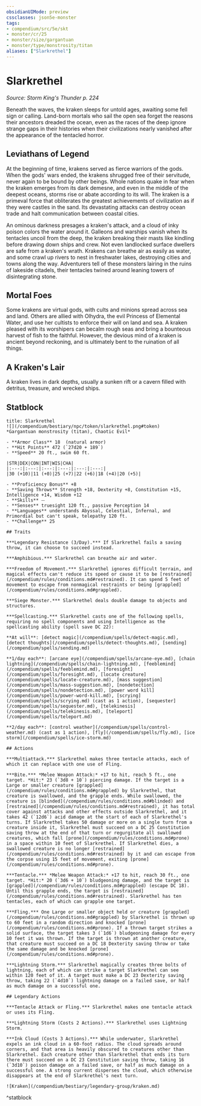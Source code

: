 ```yaml
---
obsidianUIMode: preview
cssclasses: json5e-monster
tags:
- compendium/src/5e/skt
- monster/cr/25
- monster/size/gargantuan
- monster/type/monstrosity/titan
aliases: ["Slarkrethel"]
---
```

# Slarkrethel
*Source: Storm King's Thunder p. 224*  

Beneath the waves, the kraken sleeps for untold ages, awaiting some fell sign or calling. Land-born mortals who sail the open sea forget the reasons their ancestors dreaded the ocean, even as the races of the deep ignore strange gaps in their histories when their civilizations nearly vanished after the appearance of the tentacled horror.

## Leviathans of Legend

At the beginning of time, krakens served as fierce warriors of the gods. When the gods' wars ended, the krakens shrugged free of their servitude, never again to be bound by other beings. Whole nations quake in fear when the kraken emerges from its dark demesne, and even in the middle of the deepest oceans, storms rise or abate according to its will. The kraken is a primeval force that obliterates the greatest achievements of civilization as if they were castles in the sand. Its devastating attacks can destroy ocean trade and halt communication between coastal cities.

An ominous darkness presages a kraken's attack, and a cloud of inky poison colors the water around it. Galleons and warships vanish when its tentacles uncoil from the deep, the kraken breaking their masts like kindling before drawing down ships and crew. Not even landlocked surface dwellers are safe from a kraken's wrath. Krakens can breathe air as easily as water, and some crawl up rivers to nest in freshwater lakes, destroying cities and towns along the way. Adventurers tell of these monsters lairing in the ruins of lakeside citadels, their tentacles twined around leaning towers of disintegrating stone.

## Mortal Foes

Some krakens are virtual gods, with cults and minions spread across sea and land. Others are allied with Olhydra, the evil Princess of Elemental Water, and use her cultists to enforce their will on land and sea. A kraken pleased with its worshipers can becalm rough seas and bring a bounteous harvest of fish to the faithful. However, the devious mind of a kraken is ancient beyond reckoning, and is ultimately bent to the ruination of all things.

## A Kraken's Lair

A kraken lives in dark depths, usually a sunken rift or a cavern filled with detritus, treasure, and wrecked ships.

## Statblock

```ad-statblock
title: Slarkrethel
![](/compendium/bestiary/npc/token/slarkrethel.png#token)
*Gargantuan monstrosity (titan), Chaotic Evil*

- **Armor Class** 18  (natural armor)
- **Hit Points** 472 (`27d20 + 189`)
- **Speed** 20 ft., swim 60 ft.

|STR|DEX|CON|INT|WIS|CHA|
|:---:|:---:|:---:|:---:|:---:|:---:|
|30 (+10)|11 (+0)|25 (+7)|22 (+6)|18 (+4)|20 (+5)|

- **Proficiency Bonus** +8
- **Saving Throws** Strength +18, Dexterity +8, Constitution +15, Intelligence +14, Wisdom +12
- **Skills** ⏤
- **Senses** truesight 120 ft., passive Perception 14
- **Languages** understands Abyssal, Celestial, Infernal, and Primordial but can't speak, telepathy 120 ft.
- **Challenge** 25

## Traits

***Legendary Resistance (3/Day).*** If Slarkrethel fails a saving throw, it can choose to succeed instead.

***Amphibious.*** Slarkrethel can breathe air and water.

***Freedom of Movement.*** Slarkrethel ignores difficult terrain, and magical effects can't reduce its speed or cause it to be [restrained](/compendium/rules/conditions.md#restrained). It can spend 5 feet of movement to escape from nonmagical restraints or being [grappled](/compendium/rules/conditions.md#grappled).

***Siege Monster.*** Slarkrethel deals double damage to objects and structures.

***Spellcasting.*** Slarkrethel casts one of the following spells, requiring no spell components and using Intelligence as the spellcasting ability (spell save DC 22):

**At will**: [detect magic](/compendium/spells/detect-magic.md), [detect thoughts](/compendium/spells/detect-thoughts.md), [sending](/compendium/spells/sending.md)

**1/day each**: [arcane eye](/compendium/spells/arcane-eye.md), [chain lightning](/compendium/spells/chain-lightning.md), [feeblemind](/compendium/spells/feeblemind.md), [foresight](/compendium/spells/foresight.md), [locate creature](/compendium/spells/locate-creature.md), [mass suggestion](/compendium/spells/mass-suggestion.md), [nondetection](/compendium/spells/nondetection.md), [power word kill](/compendium/spells/power-word-kill.md), [scrying](/compendium/spells/scrying.md) (cast as 1 action), [sequester](/compendium/spells/sequester.md), [telekinesis](/compendium/spells/telekinesis.md), [teleport](/compendium/spells/teleport.md)

**2/day each**: [control weather](/compendium/spells/control-weather.md) (cast as 1 action), [fly](/compendium/spells/fly.md), [ice storm](/compendium/spells/ice-storm.md)

## Actions

***Multiattack.*** Slarkrethel makes three tentacle attacks, each of which it can replace with one use of Fling.

***Bite.*** *Melee Weapon Attack:* +17 to hit, reach 5 ft., one target. *Hit:* 23 (`3d8 + 10`) piercing damage. If the target is a Large or smaller creature [grappled](/compendium/rules/conditions.md#grappled) by Slarkrethel, that creature is swallowed, and the grapple ends. While swallowed, the creature is [blinded](/compendium/rules/conditions.md#blinded) and [restrained](/compendium/rules/conditions.md#restrained), it has total cover against attacks and other effects outside Slarkrethel, and it takes 42 (`12d6`) acid damage at the start of each of Slarkrethel's turns. If Slarkrethel takes 50 damage or more on a single turn from a creature inside it, Slarkrethel must succeed on a DC 25 Constitution saving throw at the end of that turn or regurgitate all swallowed creatures, which fall [prone](/compendium/rules/conditions.md#prone) in a space within 10 feet of Slarkrethel. If Slarkrethel dies, a swallowed creature is no longer [restrained](/compendium/rules/conditions.md#restrained) by it and can escape from the corpse using 15 feet of movement, exiting [prone](/compendium/rules/conditions.md#prone).

***Tentacle.*** *Melee Weapon Attack:* +17 to hit, reach 30 ft., one target. *Hit:* 20 (`3d6 + 10`) bludgeoning damage, and the target is [grappled](/compendium/rules/conditions.md#grappled) (escape DC 18). Until this grapple ends, the target is [restrained](/compendium/rules/conditions.md#restrained). Slarkrethel has ten tentacles, each of which can grapple one target.

***Fling.*** One Large or smaller object held or creature [grappled](/compendium/rules/conditions.md#grappled) by Slarkrethel is thrown up to 60 feet in a random direction and knocked [prone](/compendium/rules/conditions.md#prone). If a thrown target strikes a solid surface, the target takes 3 (`1d6`) bludgeoning damage for every 10 feet it was thrown. If the target is thrown at another creature, that creature must succeed on a DC 18 Dexterity saving throw or take the same damage and be knocked [prone](/compendium/rules/conditions.md#prone).

***Lightning Storm.*** Slarkrethel magically creates three bolts of lightning, each of which can strike a target Slarkrethel can see within 120 feet of it. A target must make a DC 23 Dexterity saving throw, taking 22 (`4d10`) lightning damage on a failed save, or half as much damage on a successful one.

## Legendary Actions

***Tentacle Attack or Fling.*** Slarkrethel makes one tentacle attack or uses its Fling.

***Lightning Storm (Costs 2 Actions).*** Slarkrethel uses Lightning Storm.

***Ink Cloud (Costs 3 Actions).*** While underwater, Slarkrethel expels an ink cloud in a 60-foot radius. The cloud spreads around corners, and that area is heavily obscured to creatures other than Slarkrethel. Each creature other than Slarkrethel that ends its turn there must succeed on a DC 23 Constitution saving throw, taking 16 (`3d10`) poison damage on a failed save, or half as much damage on a successful one. A strong current disperses the cloud, which otherwise disappears at the end of Slarkrethel's next turn.

![Kraken](/compendium/bestiary/legendary-group/kraken.md)
```
^statblock